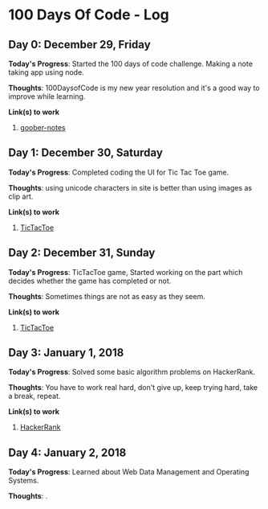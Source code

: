 # 100 Days Of Code - Log

## Day 0: December 29, Friday

**Today's Progress**: Started the 100 days of code challenge. Making a note taking app using node.

**Thoughts**: 100DaysofCode is my new year resolution and it's a good way to improve while learning.

**Link(s) to work**

1.  [goober-notes](https://github.com/skywalker212/goober-notes)

## Day 1: December 30, Saturday

**Today's Progress**: Completed coding the UI for Tic Tac Toe game.

**Thoughts**: using unicode characters in site is better than using images as clip art.

**Link(s) to work**

1.  [TicTacToe](https://github.com/skywalker212/TicTacToe)

## Day 2: December 31, Sunday

**Today's Progress**: TicTacToe game, Started working on the part which decides whether the game has completed or not.

**Thoughts**: Sometimes things are not as easy as they seem.

**Link(s) to work**

1.  [TicTacToe](https://github.com/skywalker212/TicTacToe)

## Day 3: January 1, 2018

**Today's Progress**: Solved some basic algorithm problems on HackerRank.

**Thoughts**: You have to work real hard, don't give up, keep trying hard, take a break, repeat.

**Link(s) to work**

1. [HackerRank](https://www.hackerrank,com)

## Day 4: January 2, 2018

**Today's Progress**: Learned about Web Data Management and Operating Systems.

**Thoughts**: .
